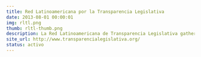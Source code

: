 ```yaml
---
title: Red Latinoamericana por la Transparencia Legislativa
date: 2013-08-01 00:00:01
img: rltl.png
thumb: rltl-thumb.png
description: La Red Latinoamericana de Transparencia Legislativa gathers 22 civil society organizations from 11 countries from the region and is a mechanism of linking, communication and collaboration between organizations that actively promote transparency, access to information and accountability in the Congresses of the region.
site_url: http://www.transparencialegislativa.org/
status: activo
---
```

